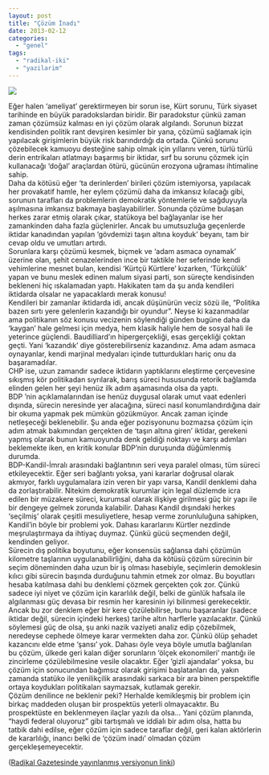 ```yaml
---
layout: post
title: "Çözüm İnadı"
date: 2013-02-12
categories: 
  - "genel"
tags: 
  - "radikal-iki"
  - "yazilarim"
---
```


[![](/images/20130212_235631.png)](http://www.sehrivangazetesi.com/resimler/20130212_235631.png)

  
Eğer halen ‘ameliyat’ gerektirmeyen bir sorun ise, Kürt sorunu, Türk siyaset tarihinde en büyük paradokslardan biridir. Bir paradokstur çünkü zaman zaman çözümsüz kalması en iyi çözüm olarak algılandı. Sorunun bizzat kendisinden politik rant devşiren kesimler bir yana, çözümü sağlamak için yapılacak girişimlerin büyük risk barındırdığı da ortada. Çünkü sorunu çözebilecek kamuoyu desteğine sahip olmak için yıllarını veren, türlü türlü derin entrikaları atlatmayı başarmış bir iktidar, sırf bu sorunu çözmek için kullanacağı ‘doğal’ araçlardan ötürü, gücünün erozyona uğraması ihtimaline sahip.  
Daha da kötüsü eğer ‘ta derinlerden’ birileri çözüm istemiyorsa, yapılacak her provakatif hamle, her eylem çözümü daha da imkansız kılacağı gibi, sorunun tarafları da problemlerin demokratik yöntemlerle ve sağduyuyla aşılmasına imkansız bakmaya başlayabilirler. Sonunda çözüme bulaşan herkes zarar etmiş olarak çıkar, statükoya bel bağlayanlar ise her zamankinden daha fazla güçlenirler. Ancak bu umutsuzluğa geçenlerde iktidar kanadından yapılan ‘gövdemizi taşın altına koyduk’ beyanı, tam bir cevap oldu ve umutları artırdı.  
Sorunlara karşı çözümü kesmek, biçmek ve ‘adam asmaca oynamak’ üzerine olan, şehit cenazelerinden ince bir taktikle her seferinde kendi vehimlerine mesnet bulan, kendisi ‘Kürtçü Kürtlere’ kızarken, ‘Türkçülük’ yapan ve bunu meslek edinen malum siyasi parti, son süreçte kendisinden bekleneni hiç ıskalamadan yaptı. Hakikaten tam da şu anda kendileri iktidarda olsalar ne yapacaklardı merak konusu!  
Kendileri bir zamanlar iktidarda idi, ancak düşünürün veciz sözü ile, “Politika bazen sırtı yere gelenlerin kazandığı bir oyundur”. Neyse ki kazanmadılar ama politikanın söz konusu vecizenin söylendiği günden bugüne daha da ‘kaygan’ hale gelmesi için medya, hem klasik haliyle hem de sosyal hali ile yeterince güçlendi. Baudilliard’ın hipergerçekliği, esas gerçekliği çoktan geçti. Yani ‘kazandık’ diye gösterebilirseniz kazandınız. Ama adam asmaca oynayanlar, kendi marjinal medyaları içinde tutturdukları hariç onu da başaramadılar.  
CHP ise, uzun zamandır sadece iktidarın yaptıklarını eleştirme çerçevesine sıkışmış kör politikadan sıyrılarak, barış süreci hususunda retorik bağlamda elinden gelen her şeyi henüz ilk adım aşamasında olsa da yaptı.  
BDP ’nin açıklamalarından ise henüz duygusal olarak umut vaat edenleri dışında, sürecin neresinde yer alacağına, süreci nasıl konumlandırdığına dair bir okuma yapmak pek mümkün gözükmüyor. Ancak zaman içinde netleşeceği beklenebilir. Şu anda eğer pozisyonunu bozmazsa çözüm için adım atmak bakımından gerçekten de ‘taşın altına giren’ iktidar, gerekeni yapmış olarak bunun kamuoyunda denk geldiği noktayı ve karşı adımları beklemekte iken, en kritik konular BDP’nin duruşunda düğümlenmiş durumda.  
BDP-Kandil-İmralı arasındaki bağlantının seri veya paralel olması, tüm süreci etkileyecektir. Eğer seri bağlantı yoksa, yani kararlar doğrusal olarak akmıyor, farklı uygulamalara izin veren bir yapı varsa, Kandil denklemi daha da zorlaştırabilir. Nitekim demokratik kurumlar için legal düzlemde icra edilen bir müzakere süreci, kurumsal olarak ilişkiye girilmesi güç bir yapı ile bir dengeye gelmek zorunda kalabilir. Dahası Kandil dışındaki herkes ‘seçilmiş’ olarak çeşitli mesuliyetlere, hesap verme zorunluluğuna sahipken, Kandil’in böyle bir problemi yok. Dahası kararlarını Kürtler nezdinde meşrulaştırmaya da ihtiyaç duymaz. Çünkü gücü seçmenden değil, kendinden geliyor.  
Sürecin dış politika boyutunu, eğer konsensüs sağlansa dahi çözümün kilometre taşlarının uygulanabilirliğini, daha da kötüsü çözüm sürecinin bir seçim döneminden daha uzun bir iş olması hasebiyle, seçimlerin demoklesin kılıcı gibi sürecin başında durduğunu tahmin etmek zor olmaz. Bu boyutları hesaba katılmasa dahi bu denklemi çözmek gerçekten çok zor. Çünkü sadece iyi niyet ve çözüm için kararlılık değil, belki de günlük hafsala ile algılanması güç devasa bir resmin her karesinin iyi bilinmesi gerekecektir.  
Ancak bu zor denklem eğer bir kere çözülebilirse, bunu başaranlar (sadece iktidar değil, sürecin içindeki herkes) tarihe altın harflerle yazılacaktır. Çünkü söylemesi güç de olsa, şu anki nazik vaziyeti analiz edip çözebilmek, neredeyse cephede ölmeye karar vermekten daha zor. Çünkü ölüp şehadet kazancını elde etme ‘şansı’ yok. Dahası öyle veya böyle umutla bağlanılan bu çözüm, ülkede geri kalan diğer sorunların ‘ölçek ekonomileri’ mantığı ile zincirleme çözülebilmesine vesile olacaktır. Eğer ‘gizli ajandalar’ yoksa, bu çözüm için sonucundan bağımsız olarak girişimi başlatanları da, yakın zamanda statüko ile yenilikçilik arasındaki sarkaca bir ara binen perspektifle ortaya koydukları politikaları saymazsak, kutlamak gerekir.  
Çözüm denilince ne beklenir peki? Herhalde kemikleşmiş bir problem için birkaç maddeden oluşan bir prospektüs yeterli olmayacaktır. Bu prospektüste en beklenmeyen ilaçlar yazılı da olsa… Yani çözüm planında, “haydi federal oluyoruz” gibi tartışmalı ve iddialı bir adım olsa, hatta bu tatbik dahi edilse, eğer çözüm için sadece taraflar değil, geri kalan aktörlerin de kararlılığı, inancı belki de ‘çözüm inadı’ olmadan çözüm gerçekleşemeyecektir.  
  
([Radikal Gazetesinde yayınlanmış versiyonun linki](http://www.radikal.com.tr/Radikal.aspx?aType=RadikalDetayV3&ArticleID=1120887&CategoryID=42))
